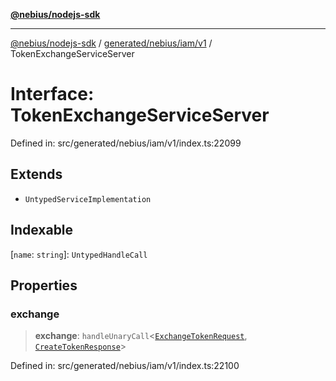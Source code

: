 [**@nebius/nodejs-sdk**](../../../../../README.md)

---

[@nebius/nodejs-sdk](../../../../../README.md) / [generated/nebius/iam/v1](../README.md) / TokenExchangeServiceServer

# Interface: TokenExchangeServiceServer

Defined in: src/generated/nebius/iam/v1/index.ts:22099

## Extends

- `UntypedServiceImplementation`

## Indexable

\[`name`: `string`\]: `UntypedHandleCall`

## Properties

### exchange

> **exchange**: `handleUnaryCall`\<[`ExchangeTokenRequest`](ExchangeTokenRequest.md), [`CreateTokenResponse`](CreateTokenResponse.md)\>

Defined in: src/generated/nebius/iam/v1/index.ts:22100
